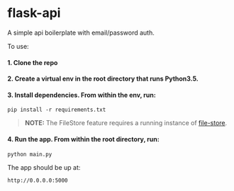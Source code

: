# flask-api

A simple api boilerplate with email/password auth. 

To use:

#### 1. Clone the repo

#### 2. Create a virtual env in the root directory that runs Python3.5. 

#### 3. Install dependencies. From within the env, run:

```pip install -r requirements.txt```

> **NOTE:** The FileStore feature requires a running instance of [file-store](https://github.com/jeff-vincent/file-store).

#### 4. Run the app. From within the root directory, run:

```python main.py```

The app should be up at: 

```http://0.0.0.0:5000```

